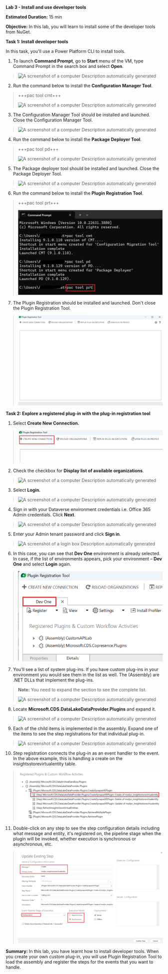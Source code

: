 **Lab 3 - Install and use developer tools**

**Estimated Duration:** 15 min

**Objective:** In this lab, you will learn to install some of the
developer tools from NuGet.

**Task 1: Install developer tools**

In this task, you'll use a Power Platform CLI to install tools.

1.  To launch **Command Prompt**, go to **Start** menu of the VM, type
    Command Prompt in the search box and select **Open**.

> ![A screenshot of a computer Description automatically
> generated](./media/image1.png)

2.  Run the command below to install the **Configuration Manager Tool**.

> +++pac tool cmt+++
>
> ![A screenshot of a computer Description automatically
> generated](./media/image2.png)

3.  The Configuration Manager Tool should be installed and launched.
    Close the Configuration Manager Tool.

> ![A screenshot of a computer Description automatically
> generated](./media/image3.png)

4.  Run the command below to install the **Package Deployer Tool**.

> +++pac tool pd+++
>
> ![A screenshot of a computer Description automatically
> generated](./media/image4.png)

5.  The Package deployer tool should be installed and launched. Close
    the Package Deployer Tool.

> ![A screenshot of a computer Description automatically
> generated](./media/image5.png)

6.  Run the command below to install the **Plugin Registration Tool**.

> +++pac tool prt+++
>
> ![](./media/image6.png)

7.  The Plugin Registration should be installed and launched. Don't
    close the Plugin Registration Tool.

> ![](./media/image7.png)

**Task 2: Explore a registered plug-in with the plug-in registration
tool**

1.  Select **Create New Connection.**

> ![](./media/image8.png)

2.  Check the checkbox for **Display list of available organizations**.

> ![A screenshot of a computer Description automatically
> generated](./media/image9.png)

3.  Select **Login.** 

> ![A screenshot of a computer Description automatically
> generated](./media/image10.png)

4.  Sign in with your Dataverse environment credentials i.e. Office 365
    Admin credentials. Click **Next**.

> ![A screenshot of a computer Description automatically
> generated](./media/image11.png)

5.  Enter your Admin tenant password and click **Sign in**.

> ![A screenshot of a login box Description automatically
> generated](./media/image12.png)

6.  In this case, you can see that **Dev One** environment is already
    selected. In case, if the list of environments appears, pick your
    environment – **Dev One** and select **Login** again.

> ![](./media/image13.png)

7.  You'll see a list of system plug-ins. If you have custom plug-ins in
    your environment you would see them in the list as well. The
    (Assembly) are .NET DLLs that implement the plug-ins.

> **Note:** You need to expand the section to see the complete list.
>
> ![A screenshot of a computer Description automatically
> generated](./media/image14.png)

8.  Locate **Microsoft.CDS.DataLakeDataProvider.Plugins** and expand it.

> ![A screenshot of a computer Description automatically
> generated](./media/image15.png)

9.  Each of the child items is implemented in the assembly. Expand one
    of the items to see the step registrations for that individual
    plug-in.

> ![A screenshot of a computer Description automatically
> generated](./media/image16.png)

10. Step registration connects the plug-in as an event handler to the
    event. In the above example, this is handling a create on the
    insightsstorevirtualentity table.

> ![](./media/image17.png)

11. Double-click on any step to see the step configuration details
    including what message and entity, it's registered on, the pipeline
    stage when the plugin will be invoked, whether execution is
    synchronous or asynchronous, etc.

> ![](./media/image18.png)

**Summary:** In this lab, you have learnt how to install developer
tools. When you create your own custom plug-in, you will use Plugin
Registration Tool to load the assembly and register the steps for the
events that you want to handle.
